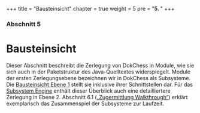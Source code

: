 +++
title = "Bausteinsicht"
chapter = true
weight = 5
pre = "<b>5. </b>"
+++

### Abschnitt 5

# Bausteinsicht

Dieser Abschnitt beschreibt die Zerlegung von DokChess in Module, wie sie sich auch in der Paketstruktur des Java-Quelltextes widerspiegelt.
Module der ersten Zerlegungsebene bezeichnen wir in DokChess als Subsysteme.
Die [Bausteinsicht Ebene 1](/05_bausteinsicht/01_ebene_1/) stellt sie inklusive ihrer Schnittstellen dar.
Für das [Subsystem Engine](/05_bausteinsicht/06_ebene_2_engine/) enthält dieser Überblick auch eine detailliertere Zerlegung in Ebene 2. Abschnitt 6.1 ([„Zugermittlung Walkthrough“](/06_laufzeitsicht/01_zugermittlung/)) erklärt exemplarisch das Zusammenspiel der Subsysteme zur Laufzeit.
